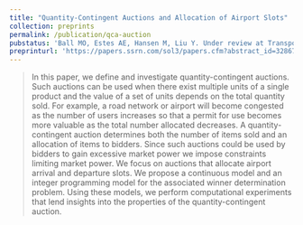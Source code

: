 ```yaml
---
title: "Quantity-Contingent Auctions and Allocation of Airport Slots"
collection: preprints
permalink: /publication/qca-auction
pubstatus: 'Ball MO, Estes AE, Hansen M, Liu Y. Under review at Transportation Science (first revision; major revision)'
preprinturl: 'https://papers.ssrn.com/sol3/papers.cfm?abstract_id=3286732'
---
```

> In this paper, we define and investigate quantity-contingent auctions. Such auctions can be used when there exist multiple units of a single product and the value of a set of units depends on the total quantity sold. For example, a road network or airport will become congested as the number of users increases so that a permit for use becomes more valuable as the total number allocated decreases. A quantity-contingent auction determines both the number of items sold and an allocation of items to bidders. Since such auctions could be used by bidders to gain excessive market power we impose constraints limiting market power. We focus on auctions that allocate airport arrival and departure slots. We propose a continuous model and an integer programming model for the associated winner determination problem. Using these models, we perform computational experiments that lend insights into the properties of the quantity-contingent auction.